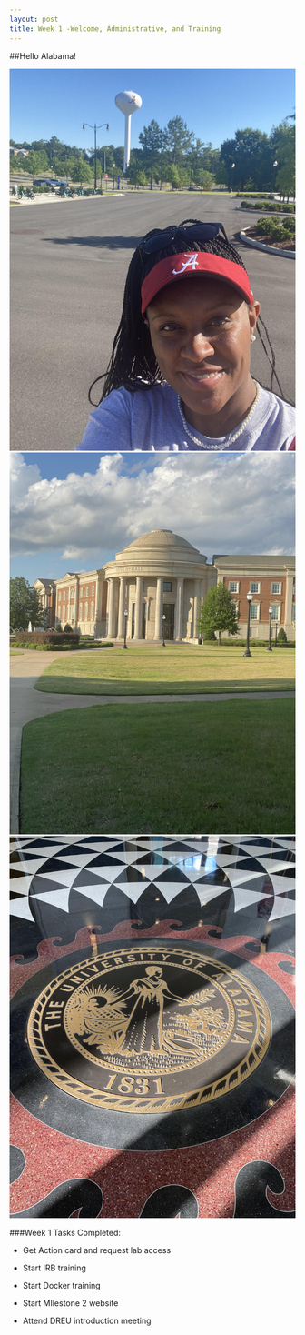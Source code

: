 ```yaml
---
layout: post
title: Week 1 -Welcome, Administrative, and Training
---
```


##Hello Alabama!

![ua5](/images/ua5.jpg) ![ua3](/images/ua3.jpg) ![ua4](/images/ua4.jpg)



###Week 1 Tasks Completed:

- Get Action card and request lab access	

- Start IRB training

- Start Docker training

- Start MIlestone 2 website

- Attend DREU introduction meeting
